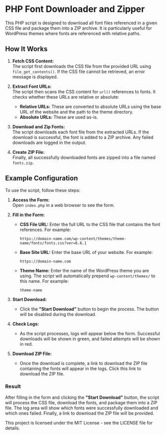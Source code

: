 # PHP Font Downloader and Zipper

This PHP script is designed to download all font files referenced in a given CSS file and package them into a ZIP archive. It is particularly useful for WordPress themes where fonts are referenced with relative paths.

## How It Works

1. **Fetch CSS Content:**  
   The script first downloads the CSS file from the provided URL using `file_get_contents()`. If the CSS file cannot be retrieved, an error message is displayed.

2. **Extract Font URLs:**  
   The script then scans the CSS content for `url()` references to fonts. It checks whether these URLs are relative or absolute:
   - **Relative URLs:** These are converted to absolute URLs using the base URL of the website and the path to the theme directory.
   - **Absolute URLs:** These are used as-is.

3. **Download and Zip Fonts:**  
   The script downloads each font file from the extracted URLs. If the download is successful, the font is added to a ZIP archive. Any failed downloads are logged in the output.

4. **Create ZIP File:**  
   Finally, all successfully downloaded fonts are zipped into a file named `fonts.zip`.

## Example Configuration

To use the script, follow these steps:

1. **Access the Form:**  
   Open `index.php` in a web browser to see the form.

2. **Fill in the Form:**
   - **CSS File URL:** Enter the full URL to the CSS file that contains the font references. For example:
     ```
     https://domain-name.com/wp-content/themes/theme-name/fonts/fonts.css?ver=6.6.1
     ```
   - **Base Site URL:** Enter the base URL of your website. For example:
     ```
     https://domain-name.com
     ```
   - **Theme Name:** Enter the name of the WordPress theme you are using. The script will automatically prepend `wp-content/themes/` to this name. For example:
     ```
     theme-name
     ```

3. **Start Download:**
   - Click the **"Start Download"** button to begin the process. The button will be disabled during the download.

4. **Check Logs:**
   - As the script processes, logs will appear below the form. Successful downloads will be shown in green, and failed attempts will be shown in red. 

5. **Download ZIP File:**
   - Once the download is complete, a link to download the ZIP file containing the fonts will appear in the logs. Click this link to download the ZIP file.
 


### Result

After filling in the form and clicking the **"Start Download"** button, the script will process the CSS file, download the fonts, and package them into a ZIP file. The log area will show which fonts were successfully downloaded and which ones failed. Finally, a link to download the ZIP file will be provided.



This project is licensed under the MIT License - see the LICENSE file for details.

